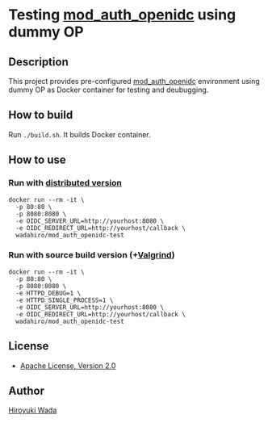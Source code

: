 # Testing [mod_auth_openidc](https://github.com/pingidentity/mod_auth_openidc) using dummy OP

## Description 
This project provides pre-configured [mod_auth_openidc](https://github.com/pingidentity/mod_auth_openidc) environment using dummy OP as Docker container for testing and deubugging.


## How to build

Run `./build.sh`. It builds Docker container.


## How to use

### Run with [distributed version](https://github.com/pingidentity/mod_auth_openidc/releases)

```
docker run --rm -it \
  -p 80:80 \
  -p 8080:8080 \
  -e OIDC_SERVER_URL=http://yourhost:8080 \
  -e OIDC_REDIRECT_URL=http://yourhost/callback \
  wadahiro/mod_auth_openidc-test 
```

### Run with source build version (+[Valgrind](http://valgrind.org/))

```
docker run --rm -it \
  -p 80:80 \
  -p 8080:8080 \
  -e HTTPD_DEBUG=1 \
  -e HTTPD_SINGLE_PROCESS=1 \
  -e OIDC_SERVER_URL=http://yourhost:8080 \
  -e OIDC_REDIRECT_URL=http://yourhost/callback \
  wadahiro/mod_auth_openidc-test 
```

## License
* [Apache License, Version 2.0](https://www.apache.org/licenses/LICENSE-2.0)

## Author
[Hiroyuki Wada](https://github.com/wadahiro)

